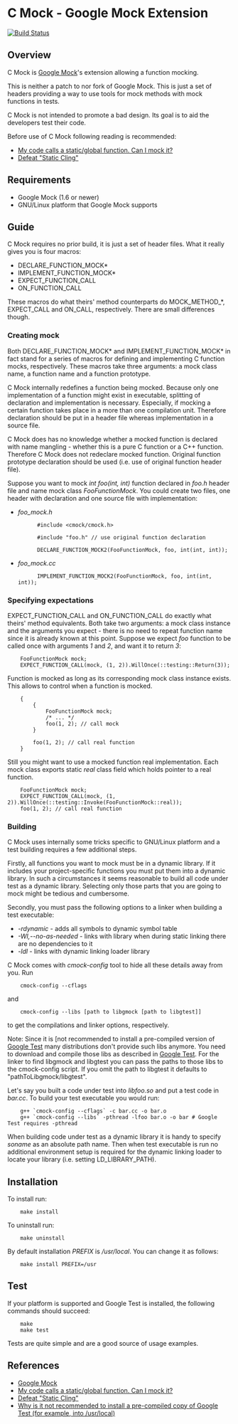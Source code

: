 C Mock - Google Mock Extension
==============================

[![Build Status](https://travis-ci.org/hjagodzinski/C-Mock.svg?branch=master)](https://travis-ci.org/hjagodzinski/C-Mock)

Overview
--------

C Mock is [Google Mock][1]'s extension allowing a function mocking.

This is neither a patch to nor fork of Google Mock. This is just a set of headers providing a way to use tools for mock methods with mock functions in tests.

C Mock is not intended to promote a bad design. Its goal is to aid the developers test their code.

Before use of C Mock following reading is recommended:

* [My code calls a static/global function. Can I mock it?][2]
* [Defeat "Static Cling"][3]

Requirements
------------

* Google Mock (1.6 or newer)
* GNU/Linux platform that Google Mock supports

Guide
-----

C Mock requires no prior build, it is just a set of header files. What it really gives you is four macros:

* DECLARE\_FUNCTION\_MOCK\*
* IMPLEMENT\_FUNCTION\_MOCK\*
* EXPECT\_FUNCTION\_CALL
* ON\_FUNCTION\_CALL

These macros do what theirs' method counterparts do MOCK\_METHOD\_\*, EXPECT\_CALL and ON\_CALL, respectively. There are small differences though.

### Creating mock ###

Both DECLARE\_FUNCTION\_MOCK\* and IMPLEMENT\_FUNCTION\_MOCK\* in fact stand for a series of macros for defining and implementing C function mocks, respectively. These macros take three arguments: a mock class name, a function name and a function prototype.

C Mock internally redefines a function being mocked. Because only one implementation of a function might exist in executable, splitting of declaration and implementation is necessary. Especially, if mocking a certain function takes place in a more than one compilation unit. Therefore declaration should be put in a header file whereas implementation in a source file.

C Mock does has no knowledge whether a mocked function is declared with name mangling - whether this is a pure C function or a C++ function. Therefore C Mock does not redeclare mocked function. Original function prototype declaration should be used (i.e. use of original function header file).

Suppose you want to mock *int foo(int, int)* function declared in *foo.h* header file and name mock class *FooFunctionMock*. You could create two files, one header with declaration and one source file with implementation:

* *foo_mock.h*

            #include <cmock/cmock.h>

            #include "foo.h" // use original function declaration

            DECLARE_FUNCTION_MOCK2(FooFunctionMock, foo, int(int, int));

* *foo_mock.cc*

            IMPLEMENT_FUNCTION_MOCK2(FooFunctionMock, foo, int(int, int));

### Specifying expectations ###

EXPECT\_FUNCTION\_CALL and ON\_FUNCTION\_CALL do exactly what theirs' method equivalents. Both take two arguments: a mock class instance and the arguments you expect - there is no need to repeat function name since it is already known at this point. Suppose we expect *foo* function to be called once with arguments *1* and *2*, and want it to return *3*:

        FooFunctionMock mock;
        EXPECT_FUNCTION_CALL(mock, (1, 2)).WillOnce(::testing::Return(3));

Function is mocked as long as its corresponding mock class instance exists. This allows to control when a function is mocked.

        {
            {
                FooFunctionMock mock;
                /* ... */
                foo(1, 2); // call mock
            }

            foo(1, 2); // call real function
        }

Still you might want to use a mocked function real implementation. Each mock class exports static *real* class field which holds pointer to a real function.

        FooFunctionMock mock;
        EXPECT_FUNCTION_CALL(mock, (1, 2)).WillOnce(::testing::Invoke(FooFunctionMock::real));
        foo(1, 2); // call real function

### Building ###

C Mock uses internally some tricks specific to GNU/Linux platform and a test building requires a few additional steps.

Firstly, all functions you want to mock must be in a dynamic library. If it includes your project-specific functions you must put them into a dynamic library. In such a circumstances it seems reasonable to build all code under test as a dynamic library. Selecting only those parts that you are going to mock might be tedious and cumbersome.

Secondly, you must pass the following options to a linker when building a test executable:

* *-rdynamic* - adds all symbols to dynamic symbol table
* *-Wl,--no-as-needed* - links with library when during static linking there are no dependencies to it
* *-ldl* - links with dynamic linking loader library

C Mock comes with *cmock-config* tool to hide all these details away from you. Run

        cmock-config --cflags

and

        cmock-config --libs [path to libgmock [path to libgtest]]

to get the compilations and linker options, respectively.

Note: Since it is [not recommended to install a pre-compiled version of [Google Test][1] many distributions don't provide such libs anymore. You need to download and compile those libs as described in [Google Test][1].
For the linker to find libgmock and libgtest you can pass the paths to those libs to the cmock-config script.
If you omit the path to libgtest it defaults to "pathToLibgmock/libgtest".

Let's say you built a code under test into *libfoo.so* and put a test code in *bar.cc*. To build your test executable you would run:

        g++ `cmock-config --cflags` -c bar.cc -o bar.o
        g++ `cmock-config --libs` -pthread -lfoo bar.o -o bar # Google Test requires -pthread

When building code under test as a dynamic library it is handy to specify *soname* as an absolute path name. Then when test executable is run no additional environment setup is required for the dynamic linking loader to locate your library (i.e. setting LD\_LIBRARY\_PATH).

Installation
------------

To install run:

        make install

To uninstall run:

        make uninstall

By default installation *PREFIX* is */usr/local*. You can change it as follows:

        make install PREFIX=/usr

Test
----

If your platform is supported and Google Test is installed, the following commands should succeed:

        make
        make test

Tests are quite simple and are a good source of usage examples.

References
----------
* [Google Mock][1]
* [My code calls a static/global function. Can I mock it?][2]
* [Defeat "Static Cling"][3]
* [Why is it not recommended to install a pre-compiled copy of Google Test (for example, into /usr/local)][4]

[1]: https://github.com/google/googletest "Google Test"
[2]: https://github.com/google/googlemock/blob/master/googlemock/docs/FrequentlyAskedQuestions.md#my-code-calls-a-staticglobal-function--can-i-mock-it "My code calls a static/global function. Can I mock it?"
[3]: https://googletesting.blogspot.com/2008/06/defeat-static-cling.html "Defeat \"Static Cling\""
[4]: https://github.com/google/googletest/blob/master/googletest/docs/FAQ.md#why-is-it-not-recommended-to-install-a-pre-compiled-copy-of-google-test-for-example-into-usrlocal "Why is it not recommended to install a pre-compiled copy of Google Test (for example, into /usr/local)"
